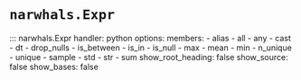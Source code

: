 # `narwhals.Expr`

::: narwhals.Expr
    handler: python
    options:
      members:
        - alias
        - all
        - any
        - cast
        - dt
        - drop_nulls
        - is_between
        - is_in
        - is_null
        - max
        - mean
        - min
        - n_unique
        - unique
        - sample
        - std
        - str
        - sum
      show_root_heading: false
      show_source: false
      show_bases: false
